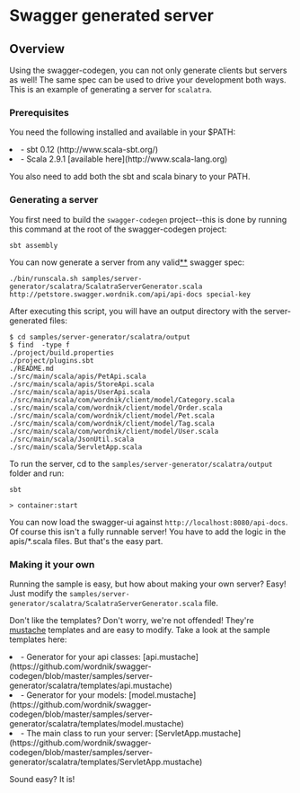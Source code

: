 # Swagger generated server

## Overview
Using the swagger-codegen, you can not only generate clients but servers as well!  The same spec can be used to drive your
development both ways.  This is an example of generating a server for `scalatra`.

### Prerequisites
You need the following installed and available in your $PATH:

<li>- sbt 0.12 (http://www.scala-sbt.org/)

<li>- Scala 2.9.1 [available here](http://www.scala-lang.org)

You also need to add both the sbt and scala binary to your PATH.

### Generating a server
You first need to build the `swagger-codegen` project--this is done by running this command at the root of the swagger-codegen project:

```
sbt assembly
```

You can now generate a server from any valid[**](https://github.com/wordnik/swagger-codegen/blob/master/README.md#validating-your-swagger-spec) swagger spec:

```
./bin/runscala.sh samples/server-generator/scalatra/ScalatraServerGenerator.scala http://petstore.swagger.wordnik.com/api/api-docs special-key
```

After executing this script, you will have an output directory with the server-generated files:

```
$ cd samples/server-generator/scalatra/output
$ find  -type f
./project/build.properties
./project/plugins.sbt
./README.md
./src/main/scala/apis/PetApi.scala
./src/main/scala/apis/StoreApi.scala
./src/main/scala/apis/UserApi.scala
./src/main/scala/com/wordnik/client/model/Category.scala
./src/main/scala/com/wordnik/client/model/Order.scala
./src/main/scala/com/wordnik/client/model/Pet.scala
./src/main/scala/com/wordnik/client/model/Tag.scala
./src/main/scala/com/wordnik/client/model/User.scala
./src/main/scala/JsonUtil.scala
./src/main/scala/ServletApp.scala

```

To run the server, cd to the `samples/server-generator/scalatra/output` folder and run:

```
sbt

> container:start
```

You can now load the swagger-ui against `http://localhost:8080/api-docs`.  Of course this isn't a fully
runnable server!  You have to add the logic in the apis/*.scala files.  But that's the easy part.

### Making it your own
Running the sample is easy, but how about making your own server?  Easy!  Just modify the `samples/server-generator/scalatra/ScalatraServerGenerator.scala` file.

Don't like the templates?  Don't worry, we're not offended!  They're [mustache](http://mustache.github.com/) templates and are easy to modify.
Take a look at the sample templates here:

<li> - Generator for your api classes: [api.mustache](https://github.com/wordnik/swagger-codegen/blob/master/samples/server-generator/scalatra/templates/api.mustache)

<li> - Generator for your models: [model.mustache](https://github.com/wordnik/swagger-codegen/blob/master/samples/server-generator/scalatra/templates/model.mustache)

<li> - The main class to run your server: [ServletApp.mustache](https://github.com/wordnik/swagger-codegen/blob/master/samples/server-generator/scalatra/templates/ServletApp.mustache)


Sound easy?  It is!